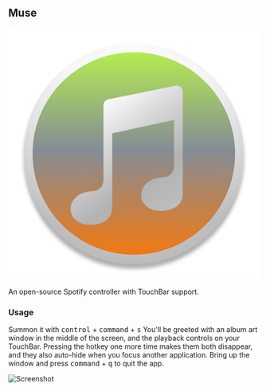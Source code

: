 ## Muse

![Icon](Muse/Assets.xcassets/AppIcon.appiconset/icon-512@2x.png)

An open-source Spotify controller with TouchBar support.

### Usage
Summon it with <kbd>control</kbd> + <kbd>command</kbd> + <kbd>s</kbd>
You'll be greeted with an album art window in the middle of the screen, and the playback controls on your TouchBar. Pressing the hotkey one more time makes them both disappear, and they also auto-hide when you focus another application. Bring up the window and press <kbd>command</kbd> + <kbd>q</kbd> to quit the app.

![Screenshot](Screenshot.png)
